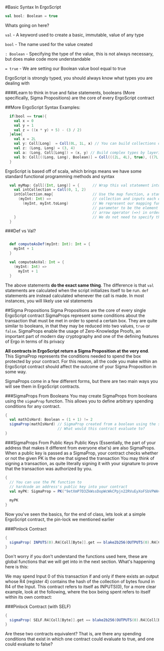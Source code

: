 
  #Basic Syntax In ErgoScript
  ```scala
  val bool: Boolean = true
  ```
  Whats going on here?

  `val` - A keyword used to create a basic, immutable, value of any type

  `bool` - The name used for the value created

  `: Boolean` - Specifying the type of the value, this is not always necessary, but does make code more understandable
  
   `= true` - We are setting our Boolean value bool equal to true

  ErgoScript is strongly typed, you should always know what types you are dealing with

  ####Learn to think in true and false statements, booleans (More specifically, Sigma Propositions) are the core of every ErgoScript contract

  ##More ErgoScript Syntax Examples:
```scala
  if(bool == true){
    val x = 0
    val y = 1
    val z = ((x * y) + 5) - (3 / 2)
  }else{
    val x = 2L
    val y: Coll[Long]  = Coll(0L, 1L, x) // You can build collections of elements
    val z: (Long, Long) = (3, 4)
    val a: (Long, Coll[Long]) = (x, y) // Build complex types by layering together pairs and colls
    val b: Coll[((Long, Long), Boolean)] = Coll(((2L, 4L), true), ((7L, 2L), false))
  }
```
  ErgoScript is based off of scala, which brings means we have some standard functional programming methods and syntax
```scala
  val myMap: Coll[(Int, Long)] = {      // Wrap this val statement into a function that returns a collection of integers that map to longs
    val intCollection = Coll(0, 1, 2)
    intCollection.map{                  // Use the map function, a standard FP method that iterates through the entire
      (myInt: Int) =>                   // collection and inputs each element through a function to return a collection of outputs.
        (myInt, myInt.toLong)           // We represent our mapping function using a Lambda expression, we define the
                                        // parameter to be the element of our collection (an Int), then use the
                                        // arrow operator (=>) in order to show how our parameter maps to an output.
    }                                   // We do not need to specify the return value with a keyword
  }
```
  ###Def vs Val?

```scala

  def computeAsDef(myInt: Int): Int = {
    myInt + 1
  }

  val computeAsVal: Int = {
    (myInt: Int) =>
      myInt + 1
  }
  ```

  The above statements **do the exact same thing**. The difference is that `val` statements are calculated when the script
  initializes itself to be run. `def` statements are instead calculated whenever the call is made.
  In most instances, you will likely use val statements

  ##Sigma Propositions
  Sigma Propositions are the core of every single ErgoScript contract
  SigmaProps represent some conditions about the transaction that must be met in order to spend a certain box.
  They are quite similar to booleans, in that they may be reduced into two values, `true` or `false`.
  SigmaProps enable the usage of Zero-Knowledge Proofs, an important part of modern day cryptography and one of the
  defining features of Ergo in terms of its privacy
    
**All contracts in ErgoScript return a Sigma Proposition at the very end**. This SigmaProp represents the conditions needed
to spend the box protected by your contract. For this reason, all the code you make within an ErgoScript
contract should affect the outcome of your Sigma Proposition in some way.

  SigmaProps come in a few different forms, but there are two main ways you will see them in ErgoScript contracts.

###SigmaProps From Booleans
You may create SigmaProps from booleans using the `sigmaProp` function. This
allows you to define arbitrary spending conditions for any contract.
```scala
{
  val mathIsHard: Boolean = (1 + 1) != 2
  sigmaProp(mathIsHard) // SigmaProp created from a boolean using the sigmaProp function
                        // What would this contract evaluate to?
}
```
###SigmaProps From Public Keys
Public Keys (Essentially, the part of your address that makes it different from everyone else's)
are also SigmaProps. When a public key is passed as a SigmaProp, your contract checks whether or
not the given PK is the one that signed the transaction
You may think of signing a transaction, as quite literally signing it with your signature to prove
that the transaction was authorized by you.
```scala
{
  // You can use the PK function to
  // hardcode an address's public key into your contract
  val myPK: SigmaProp = PK("9etXmP7D3ZkWssDopWcWkCPpjn22RVuEyXoFSbVPWAvvzDbcDXE") 
                                                                                  
  myPK
}
```

Now you've seen the basics, for the end of class, lets look at a simple ErgoScript contract, the pin-lock
we mentioned earlier

###Pinlock Contract
```scala
{
  sigmaProp( INPUTS(0).R4[Coll[Byte]].get == blake2b256(OUTPUTS(0).R4[Coll[Byte]].get) )
}
```
Don't worry if you don't understand the functions used here, these are global functions that we will
get into in the next section.
What's happening here is this:

We may spend Input 0 of this transaction if and only if there exists an output whose R4 (register 4)
contains the hash of the collection of bytes found in R4 of the Input.
This contract refers to itself as INPUTS(0),
for a more clear example, look at the following, where the box being spent refers to itself within its own contract:

###Pinlock Contract (with SELF)
```scala
{
  sigmaProp( SELF.R4[Coll[Byte]].get == blake2b256(OUTPUTS(0).R4[Coll[Byte]].get) )
}
```

Are these two contracts equivalent?
That is, are there any spending conditions that exist in which one contract could evaluate to true, and one could evaluate to false?